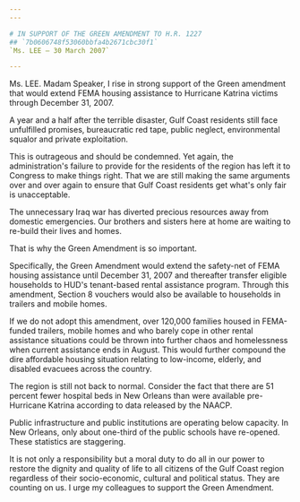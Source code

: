 ```yaml
---
---

# IN SUPPORT OF THE GREEN AMENDMENT TO H.R. 1227
## `7b0606748f53060bbfa4b2671cbc30f1`
`Ms. LEE — 30 March 2007`

---
```



Ms. LEE. Madam Speaker, I rise in strong support of the Green 
amendment that would extend FEMA housing assistance to Hurricane 
Katrina victims through December 31, 2007.

A year and a half after the terrible disaster, Gulf Coast residents 
still face unfulfilled promises, bureaucratic red tape, public neglect, 
environmental squalor and private exploitation.

This is outrageous and should be condemned. Yet again, the 
administration's failure to provide for the residents of the region has 
left it to Congress to make things right. That we are still making the 
same arguments over and over again to ensure that Gulf Coast residents 
get what's only fair is unacceptable.



The unnecessary Iraq war has diverted precious resources away from 
domestic emergencies. Our brothers and sisters here at home are waiting 
to re-build their lives and homes.

That is why the Green Amendment is so important.

Specifically, the Green Amendment would extend the safety-net of FEMA 
housing assistance until December 31, 2007 and thereafter transfer 
eligible households to HUD's tenant-based rental assistance program. 
Through this amendment, Section 8 vouchers would also be available to 
households in trailers and mobile homes.

If we do not adopt this amendment, over 120,000 families housed in 
FEMA-funded trailers, mobile homes and who barely cope in other rental 
assistance situations could be thrown into further chaos and 
homelessness when current assistance ends in August. This would further 
compound the dire affordable housing situation relating to low-income, 
elderly, and disabled evacuees across the country.

The region is still not back to normal. Consider the fact that there 
are 51 percent fewer hospital beds in New Orleans than were available 
pre-Hurricane Katrina according to data released by the NAACP.

Public infrastructure and public institutions are operating below 
capacity. In New Orleans, only about one-third of the public schools 
have re-opened. These statistics are staggering.

It is not only a responsibility but a moral duty to do all in our 
power to restore the dignity and quality of life to all citizens of the 
Gulf Coast region regardless of their socio-economic, cultural and 
political status. They are counting on us. I urge my colleagues to 
support the Green Amendment.
